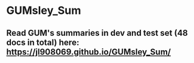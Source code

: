 # GUMsley_Sum
## Read GUM's summaries in dev and test set (48 docs in total) here: https://jl908069.github.io/GUMsley_Sum/
